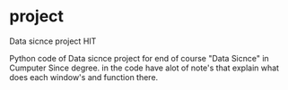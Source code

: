 # project
Data sicnce project HIT

Python code of Data sicnce project for end of course "Data Sicnce" in Cumputer Since degree.
in the code have alot of note's that explain what does each window's and function there.
